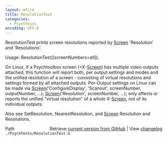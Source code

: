 ```yaml
---
layout: mfile
title: ResolutionTest
categories:
  - PsychTests
encoding: UTF-8
---
```


ResolutionTest prints screen resolutions reported by [Screen](/docs/Screen) 'Resolution'
and 'Resolutions'.

Usage: ResolutionTest\(\[screenNumbers=all\]\);

On Linux, if a Psychtoolbox screen \(=X-[Screen](/docs/Screen)\) has multiple video outputs
attached, this function will report both, per output settings and modes and
the unified resolution of a screen - consisting of virtual resolutions and
settings formed by all attached outputs. Per-Output settings on Linux can
be made via [Screen](/docs/Screen)\('ConfigureDisplay', 'Scanout', screenNumber, outputNumber, ...\);
[Screen](/docs/Screen)\('Resolution', screenNumber, ...\); only affects or reports the unified
"virtual resolution" of a whole X-[Screen](/docs/Screen), not of its individual outputs.

Also see SetResolution, NearestResolution, and [Screen](/docs/Screen) Resolution and Resolutions.



<div class="code_header" style="text-align:right;">
  <span style="float:left;">Path&nbsp;&nbsp;</span> <span class="counter">Retrieve <a href=
  "https://raw.github.com/Psychtoolbox-3/Psychtoolbox-3/beta/./PsychTests/ResolutionTest.m">current version from GitHub</a> | View <a href=
  "https://github.com/Psychtoolbox-3/Psychtoolbox-3/commits/beta/./PsychTests/ResolutionTest.m">changelog</a></span>
</div>
<div class="code">
  <code>./PsychTests/ResolutionTest.m</code>
</div>

